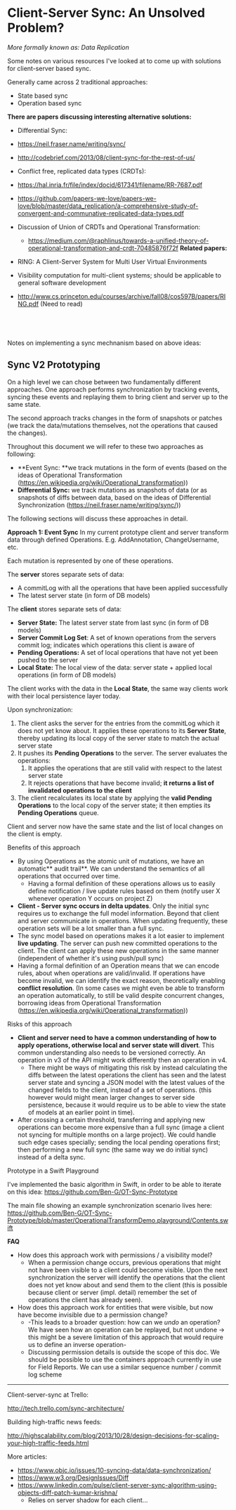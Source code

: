 # Client-Server Sync: An Unsolved Problem?

*More formally known as: Data Replication*

Some notes on various resources I've looked at to come up with solutions for client-server based sync.

Generally came across 2 traditional approaches:

- State based sync
- Operation based sync

**There are papers discussing interesting alternative solutions:**

- Differential Sync:
 - https://neil.fraser.name/writing/sync/
 - http://codebrief.com/2013/08/client-sync-for-the-rest-of-us/  
- Conflict free, replicated data types (CRDTs):
 - https://hal.inria.fr/file/index/docid/617341/filename/RR-7687.pdf 
 - https://github.com/papers-we-love/papers-we-love/blob/master/data_replication/a-comprehensive-study-of-convergent-and-communative-replicated-data-types.pdf
- Discussion of Union of CRDTs and Operational Transformation:
  - https://medium.com/@raphlinus/towards-a-unified-theory-of-operational-transformation-and-crdt-70485876f72f
    **Related papers:**

- RING: A Client-Server System for Multi User Virtual Environments
 - Visibility computation for multi-client systems; should be applicable to general software development
 - http://www.cs.princeton.edu/courses/archive/fall08/cos597B/papers/RING.pdf (Need to read)


 ​
---

Notes on implementing a sync mechnanism based on above ideas:

## Sync V2 Prototyping

On a high level we can chose between two fundamentally different approaches. One approach performs synchronization by tracking events, syncing these events and replaying them to bring client and server up to the same state.

The second approach tracks changes in the form of snapshots or patches (we track the data/mutations themselves, not the operations that caused the changes).

Throughout this document we will refer to these two approaches as following:

* **Event Sync: **we track mutations in the form of events (based on the ideas of Operational Transformation (https://en.wikipedia.org/wiki/Operational_transformation))
* **Differential Sync:** we track mutations as snapshots of data (or as snapshots of diffs between data, based on the ideas of Differential Synchronization (https://neil.fraser.name/writing/sync/))

The following sections will discuss these approaches in detail.

**Approach 1: Event Sync**
In my current prototype client and server transform data through defined Operations. E.g. AddAnnotation, ChangeUsername, etc. 

Each mutation is represented by one of these operations. 

The **server** stores separate sets of data:

* A commitLog with all the operations that have been applied successfully
* The latest server state (in form of DB models)

The **client** stores separate sets of data:

* **Server State:** The latest server state from last sync (in form of DB models)
* **Server Commit Log Set**: A set of known operations from the servers commit log; indicates which operations this client is aware of
* **Pending Operations:** A set of local operations that have not yet been pushed to the server
* **Local State:** The local view of the data: server state + applied local operations (in form of DB models)

The client works with the data in the **Local State**, the same way clients work with their local persistence layer today.

Upon synchronization:

1. The client asks the server for the entries from the commitLog which it does not yet know about. It applies these operations to its **Server State**, thereby updating its local copy of the server state to match the actual server state
2. It pushes its **Pending Operations** to the server. The server evaluates the operations:
    1. It applies the operations that are still valid with respect to the latest server state
    2. It rejects operations that have become invalid; **it returns a list of invalidated operations to the client**
3. The client recalculates its local state by applying the **valid Pending Operations** to the local copy of the server state;
    it then empties its **Pending Operations** queue. 

Client and server now have the same state and the list of local changes on the client is empty.


Benefits of this approach

* By using Operations as the atomic unit of mutations, we have an automatic** audit trail**. We can understand the semantics of all operations that occurred over time.
    * Having a formal definition of these operations allows us to easily define notification / live update rules based on them (notify user X whenever operation Y occurs on project Z)
* **Client - Server sync occurs in delta updates**. Only the initial sync requires us to exchange the full model information. Beyond that client and server communicate in operations. When updating frequently, these operation sets will be a lot smaller than a full sync.
* The sync model based on operations makes it a lot easier to implement **live updating**. The server can push new committed operations to the client. The client can apply these new operations in the same manner (independent of whether it's using push/pull sync)
* Having a formal definition of an Operation means that we can encode rules, about when operations are valid/invalid. If operations have become invalid, we can identify the exact reason, theoretically enabling **conflict resolution**. (In some cases we might even be able to transform an operation automatically, to still be valid despite concurrent changes, borrowing ideas from Operational Transformation (https://en.wikipedia.org/wiki/Operational_transformation))

Risks of this approach

* **Client and server need to have a common understanding of how to apply operations, otherwise local and server state will divert**. This common understanding also needs to be versioned correctly. An operation in v3 of the API might work differently then an operation in v4.
    * There might be ways of mitigating this risk by instead calculating the diffs between the latest operations the client has seen and the latest server state and syncing a JSON model with the latest values of the changed fields to the client, instead of a set of operations. (this however would might mean larger changes to server side persistence, because it would require us to be able to view the state of models at an earlier point in time).
* After crossing a certain threshold, transferring and applying new operations can become more expensive than a full sync (image a client not syncing for multiple months on a large project). We could handle such edge cases specially; sending the local pending operations first; then performing a new full sync (the same way we do initial sync) instead of a delta sync.

Prototype in a Swift Playground

I've implemented the basic algorithm in Swift, in order to be able to iterate on this idea:
https://github.com/Ben-G/OT-Sync-Prototype

The main file showing an example synchronization scenario lives here:
https://github.com/Ben-G/OT-Sync-Prototype/blob/master/OperationalTransformDemo.playground/Contents.swift

**FAQ**

* How does this approach work with permissions / a visibility model?
    * When a permission change occurs, previous operations that might not have been visible to a client could become visible. Upon the next synchronization the server will identify the operations that the client does not yet know about and send them to the client (this is possible because client or server (impl. detail) remember the set of operations the client has already seen). 
* How does this approach work for entities that were visible, but now have become invisible due to a permission change? 
    * -This leads to a broader question: how can we *undo* an operation? We have seen how an operation can be replayed, but not undone → this might be a severe limitation of this approach that would require us to define an inverse operation-
    * Discussing permission details is outside the scope of this doc. We should be possible to use the containers approach currently in use for Field Reports. We can use a similar sequence number / commit log scheme


----

Client-server-sync at Trello:

http://tech.trello.com/sync-architecture/

Building high-traffic news feeds:

http://highscalability.com/blog/2013/10/28/design-decisions-for-scaling-your-high-traffic-feeds.html

More articles:

- https://www.objc.io/issues/10-syncing-data/data-synchronization/
- https://www.w3.org/DesignIssues/Diff
- https://www.linkedin.com/pulse/client-server-sync-algorithm-using-objects-diff-patch-kumar-krishna/
  - Relies on server shadow for each client...




